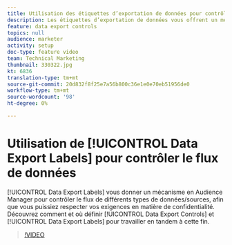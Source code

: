```yaml
---
title: Utilisation des étiquettes d’exportation de données pour contrôler le flux de données
description: Les étiquettes d’exportation de données vous offrent un mécanisme en Audience Manager pour contrôler le flux de différents types de données/sources, afin que vous puissiez respecter vos exigences en matière de confidentialité. Découvrez comment et où définir les contrôles d’exportation de données et les étiquettes d’exportation de données, pour travailler en tandem à cette fin.
feature: data export controls
topics: null
audience: marketer
activity: setup
doc-type: feature video
team: Technical Marketing
thumbnail: 330322.jpg
kt: 6836
translation-type: tm+mt
source-git-commit: 20d832f8f25e7a56b800c36e1e0e70eb51956de0
workflow-type: tm+mt
source-wordcount: '98'
ht-degree: 0%

---
```



# Utilisation de [!UICONTROL Data Export Labels] pour contrôler le flux de données

[!UICONTROL Data Export Labels] vous donner un mécanisme en Audience Manager pour contrôler le flux de différents types de données/sources, afin que vous puissiez respecter vos exigences en matière de confidentialité. Découvrez comment et où définir [!UICONTROL Data Export Controls] et [!UICONTROL Data Export Labels] pour travailler en tandem à cette fin.

>[!VIDEO](https://video.tv.adobe.com/v/330322/?quality=12&learn=on)
